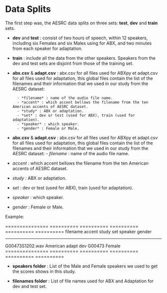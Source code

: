 **Data Splits**
===============

The first step was, the AESRC data splits on three sets: **test**, **dev** and **train** sets.
 
- **dev** and **test** : consist of two hours of speech, within 12 speakers, including six Females and six Males using for ABX, and two minutes from each speaker for adaptation. 
- **train** : include all the data from the other speakers. Speakers from the dev and test sets are disjoint from those of the training set.

- **abx.csv** & **adapt.csv** : abx.csv for all files used for ABXpy et adapt.csv for all files used for adaptation, this global files contain the list of the filenames and their information that we used in our study from the AESRC dataset:
        
        - *filename* : name of the audio file name.
        - *accent* : which accent bellows the filename from the ten American accents of AESRC dataset.
        - *study* : ABX or adaptation.
        - *set* : dev or test (used for ABX), train (used for adaptation).
        - *speaker* : which speaker.
        - *gender* : Female or Male.

- **abx.csv** & **adapt.csv** : abx.csv for all files used for ABXpy et adapt.csv for all files used for adaptation, this global files contain the list of the filenames and their information that we used in our study from the AESRC dataset: - *filename* : name of the audio file name.
- *accent* : which accent bellows the filename from the ten American accents of AESRC dataset.
- *study* : ABX or adaptation.
- *set* : dev or test (used for ABX), train (used for adaptation).
- *speaker* : which speaker.
- *gender* : Female or Male.


Example:
  
===============  ==========  ==========  ==========  ==========  ==========
    filename       accent       study       set        speaker    gender
---------------  ----------  ----------  ----------  ----------  ----------
G00473S1202.wav   American       adapt      dev         G00473    Female
===============  ==========  ==========  ==========  ==========  ==========

- **speakers folder** : List of the Male and Female speakers we used to get the scores shows in this study.

- **filenames folder** : List of file names used for ABX and Adaptation for dev and test set.
